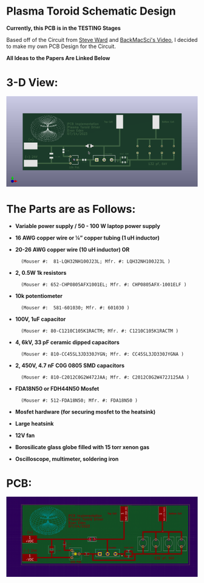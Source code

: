 
# Plasma Toroid Schematic Design

__Currently, this PCB is in the TESTING Stages__

Based off of the Circuit from [Steve Ward](https://docs.google.com/document/d/1AyaO-RaTiaOmyT3-89UxPdrMHEBCCrxb1irZKsVMg_8/edit) and [BackMacSci's Video](https://www.youtube.com/watch?v=GbMAvn7nRWo), I decided to make my own PCB Design for the Circuit.

__All Ideas to the Papers Are Linked Below__

# 3-D View:
![Screenshots/3DView.png](https://github.com/eeden2/Toroid-PCB-Design/blob/542490b17008c17f6380b092bdf3980f9b77fa37/Screenshots/3DView.png)

# The Parts are as Follows:

- __Variable power supply / 50 - 100 W laptop power supply__

- __16 AWG copper wire or ¼” copper tubing (1 uH inductor)__

- __20-26 AWG copper wire (10 uH inductor) OR__

        (Mouser #:  81-LQH32NH100J23L; Mfr. #: LQH32NH100J23L )

- __2, 0.5W 1k resistors__

        (Mouser #: 652-CHP0805AFX1001EL; Mfr. #: CHP0805AFX-1001ELF )

- __10k potentiometer__

        (Mouser #:  581-601030; Mfr. #: 601030 )

- __100V, 1uF capacitor__

        (Mouser #: 80-C1210C105K1RACTM; Mfr. #: C1210C105K1RACTM ) 

- __4, 6kV, 33 pF ceramic dipped capacitors__

        (Mouser #: 810-CC45SL3JD330JYGN; Mfr. #: CC45SL3JD330JYGNA )  

- __2, 450V, 4.7 nF C0G 0805 SMD capacitors__

        (Mouser #: 810-C2012C0G2W472JAA; Mfr. #: C2012C0G2W472J125AA )

- __FDA18N50 or FDH44N50 Mosfet__

        (Mouser #: 512-FDA18N50; Mfr. #: FDA18N50 )

- __Mosfet hardware (for securing mosfet to the heatsink)__

- __Large heatsink__

- __12V fan__

- __Borosilicate glass globe filled with 15 torr xenon gas__

- __Oscilloscope, multimeter, soldering iron__

# PCB:
![Screenshots/PCB.png](https://github.com/eeden2/Toroid-PCB-Design/blob/542490b17008c17f6380b092bdf3980f9b77fa37/Screenshots/PCB.png)

